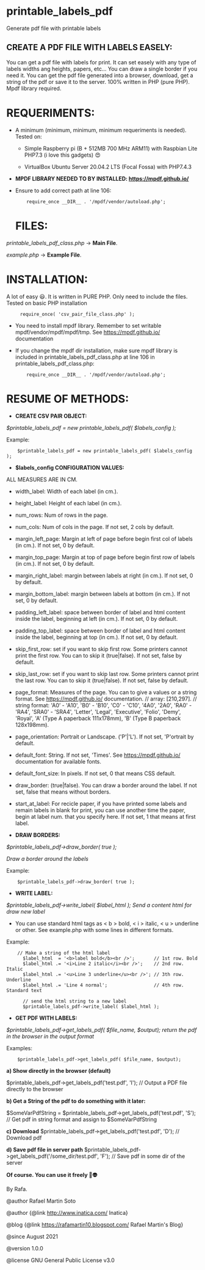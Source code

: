 # printable_labels_pdf
Generate pdf file with printable labels


 ## CREATE A PDF FILE WITH LABELS EASELY:
You can get a pdf file with labels for print. It can set easely with any type of labels widths ang heights, papers, etc... You can draw a single border if you need it. You can get the pdf file generated into a browser, download, get a string of the pdf or save it to the server. 100% written in PHP (pure PHP). Mpdf library required.


 # REQUERIMENTS:
 
 - A minimum (minimum, minimum, minimum requeriments is needed). Tested on:
 		
    - Simple Raspberry pi (B +	512MB	700 MHz ARM11) with Raspbian Lite PHP7.3 (i love this gadgets)  :heart_eyes:
 		
    - VirtualBox Ubuntu Server 20.04.2 LTS (Focal Fossa) with PHP7.4.3

- **MPDF LIBRARY NEEDED TO BY INSTALLED: https://mpdf.github.io/**
- Ensure to add correct path at line 106:

          require_once __DIR__ . '/mpdf/vendor/autoload.php';
 
 
  # FILES:
 *printable_labels_pdf_class.php* -> **Main File**.
 
 *example.php* -> **Example File**.
 
 
 # INSTALLATION:
 A lot of easy :smiley:. It is written in PURE PHP. Only need to include the files. Tested on basic PHP installation
 
         require_once( 'csv_pair_file_class.php' );
         
* You need to install mpdf library. Remember to set writable mpdf/vendor/mpdf/mpdf/tmp. See https://mpdf.github.io/ documentation
* If you change the mpdf dir installation, make sure mpdf library is included in printable_labels_pdf_class.php at line 106 in printable_labels_pdf_class.php:

          require_once __DIR__ . '/mpdf/vendor/autoload.php';
 
 
# RESUME OF METHODS:

- **CREATE CSV PAIR OBJECT:**
 
*$printable_labels_pdf = new printable_labels_pdf( $labels_config );*

Example:

        $printable_labels_pdf = new printable_labels_pdf( $labels_config );



- **$labels_config CONFIGURATION VALUES:**

ALL MEASURES ARE IN CM.

- width_label: Width of each label (in cm.).
- height_label: Height of each label (in cm.).
- num_rows: Num of rows in the page.
- num_cols: Num of cols in the page. If not set, 2 cols by default.
- margin_left_page: Margin at left of page before begin first col of labels (in cm.). If not set, 0 by default.
- margin_top_page: Margin at top of page before begin first row of labels (in cm.). If not set, 0 by default.
- margin_right_label: margin between labels at right (in cm.). If not set, 0 by default.
- margin_bottom_label: margin between labels at bottom (in cm.). If not set, 0 by default.
- padding_left_label: space between border of label and html content inside the label, beginning at left (in cm.). If not set, 0 by default.
- padding_top_label: space between border of label and html content inside the label, beginning at top (in cm.). If not set, 0 by default.
- skip_first_row: set if you want to skip first row. Some printers cannot print the first row. You can to skip it (true|false). If not set, false by default.
- skip_last_row: set if you want to skip last row. Some printers cannot print the last row. You can to skip it (true|false). If not set, false by default.
- page_format: Measures of the page. You can to give a values or a string format. See https://mpdf.github.io/ documentation.
	// array: [210,297].
	// string format: 'A0’ - 'A10', 'B0' - 'B10', 'C0' - 'C10', '4A0', '2A0', 'RA0' - 'RA4', 'SRA0' - 'SRA4', 'Letter', 'Legal', 'Executive', 'Folio', 'Demy', 'Royal', 'A' (Type A paperback 111x178mm), 'B' (Type B paperback 128x198mm).
- page_orientation: Portrait or Landscape. ('P'|'L'). If not set, 'P'ortrait by default.
- default_font: String. If not set, 'Times'. See https://mpdf.github.io/ documentation for available fonts.
- default_font_size: In pixels. If not set, 0 that means CSS default.
- draw_border: (true|false). You can draw a border around the label. If not set, false that means without borders.
- start_at_label: For recicle paper, if you have printed some labels and remain labels in blank for print, you can use another time the paper, begin at label num. that you specify here. If not set, 1 that means at first label.
	
	
- **DRAW BORDERS:**

*$printable_labels_pdf->draw_border( true );*

*Draw a border around the labels*


Example:

        $printable_labels_pdf->draw_border( true );



- **WRITE LABEL:**

*$printable_labels_pdf->write_label( $label_html );*
*Send a content html for draw new label*

- You can use standard html tags as < b > bold, < i > italic, < u > underline or other. See example.php with some lines in different formats.

Example:

        // Make a string of the html label
	      $label_html  = '<b>label bold</b><br />';       // 1st row. Bold
	      $label_html .= '<i>Line 2 italic</i><br />';    // 2nd row. Italic
	      $label_html .= '<u>Line 3 underline</u><br />'; // 3th row. Underline
	      $label_html .= 'Line 4 normal';                 // 4th row. Standard text
	
	      // send the html string to a new label
	      $printable_labels_pdf->write_label( $label_html );



- **GET PDF WITH LABELS:**

*$printable_labels_pdf->get_labels_pdf( $file_name, $output);*
*return the pdf in the browser in the output format*

Examples:

        $printable_labels_pdf->get_labels_pdf( $file_name, $output);
	
**a) Show directly in the browser (default)**

$printable_labels_pdf->get_labels_pdf('test.pdf', 'I'); // Output a PDF file directly to the browser



**b) Get a String of the pdf to do something with it later:**

$SomeVarPdfString = $printable_labels_pdf->get_labels_pdf('test.pdf', 'S'); // Get pdf in string format and assign to $SomeVarPdfString



**c) Download**
$printable_labels_pdf->get_labels_pdf('test.pdf', 'D'); // Download pdf



**d) Save pdf file in server path**
$printable_labels_pdf->get_labels_pdf('/some_dir/test.pdf', 'F'); // Save pdf in some dir of the server
  
  

 
 **Of course. You can use it freely :vulcan_salute::alien:**
 
 By Rafa.
 
 
 @author Rafael Martin Soto
 
 @author {@link http://www.inatica.com/ Inatica}
 
 @blog {@link https://rafamartin10.blogspot.com/ Rafael Martin's Blog}
 
 @since August 2021
 
 @version 1.0.0
 
 @license GNU General Public License v3.0

